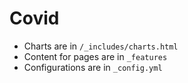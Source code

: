 # Covid

- Charts are in `/_includes/charts.html`
- Content for pages are in `_features`
- Configurations are in `_config.yml`